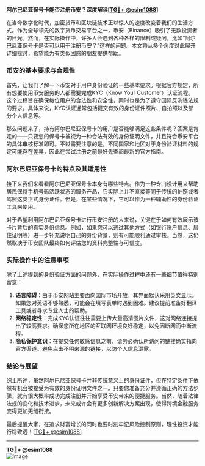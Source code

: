 **阿尔巴尼亚保号卡能否注册币安？深度解读[[TG💪+ @esim1088](https://t.me/s/esim1088)]**

在当今数字化时代，加密货币和区块链技术正以惊人的速度改变着我们的生活方式。作为全球领先的数字货币交易平台之一，币安（Binance）吸引了无数投资者的目光。然而，在实际操作中，许多人会遇到各种各样的限制或疑问，比如“阿尔巴尼亚保号卡是否可以用于注册币安？”这样的问题。本文将从多个角度对此展开详细探讨，希望能为有类似困惑的朋友提供帮助。

### 币安的基本要求与合规性

首先，让我们了解一下币安对于用户身份验证的一些基本要求。根据官方规定，所有想要使用币安服务的人都需要完成KYC（Know Your Customer）认证流程。这个过程旨在确保每位用户的合法性和安全性，同时也是为了遵守国际反洗钱法规的要求。具体来说，KYC认证通常包括提交有效的身份证件照片、自拍照以及部分个人信息等。

那么问题来了，持有阿尔巴尼亚保号卡的用户是否能够满足这些条件呢？答案是肯定的——只要您的保号卡被视为一种合法有效的身份证明文件，并且符合币安平台的具体审核标准即可。不过需要注意的是，不同国家和地区对于身份验证材料的规定可能存在差异，因此在尝试注册之前最好先查阅最新的官方指南。

### 阿尔巴尼亚保号卡的特点及其适用性

接下来我们来看看阿尔巴尼亚保号卡本身有哪些特点。作为一种专门设计用来帮助居民保持手机号码活跃状态的服务产品，它实际上并不直接等同于传统的护照或者驾照这类正式身份证件。但是，在某些情况下，它可以作为一种辅助性的身份验证工具来使用。

对于希望利用阿尔巴尼亚保号卡进行币安注册的人来说，关键在于如何有效展示该卡片背后的真实身份信息。例如，如果您可以通过其他方式（如银行账户信息、居住证明等）进一步补充说明自己的身份背景，则有可能顺利通过审核。当然，这仍然取决于币安团队最终如何评估您的资料完整性与可信度。

### 实际操作中的注意事项

除了上述提到的身份验证方面的问题外，在实际操作过程中还有一些细节值得特别留意：

1. **语言障碍**：由于币安网站主要面向国际市场开放，其界面默认采用英文显示。如果您对英语不够熟悉，可能会在填写表单时遇到困难。建议提前准备好翻译工具或者寻求专业人士的帮助。
2. **网络稳定性**：完成KYC认证往往需要上传大量高清图片文件，这对网络连接提出了较高要求。确保您所在地区的互联网环境良好稳定，以免因断网而中断流程。
3. **隐私保护意识**：在提交任何敏感信息之前，请务必确认所访问的链接确实指向官方渠道。避免点击不明来源的链接，以防个人信息泄露。

### 结论与展望

综上所述，虽然阿尔巴尼亚保号卡并非传统意义上的身份证件，但在特定条件下依然有机会被接受为有效的身份证明文件之一。只要您准备充分并遵循正确的方法步骤，就有很大概率成功完成注册并开始享受币安带来的便捷服务。当然，随着法律法规的变化和技术进步，未来或许会有更多创新解决方案出现，使得跨境金融服务变得更加无缝衔接。

最后提醒大家，在追求财富增长的同时也要时刻牢记风险控制原则，理性投资才能行稳致远！[[TG💪+ @esim1088](https://t.me/s/esim1088)] 

---

**TG💪+ @esim1088**  
![Image](https://i.postimg.cc/4NQfJmqS/Snipaste-2025-05-13-00-14-12.png)